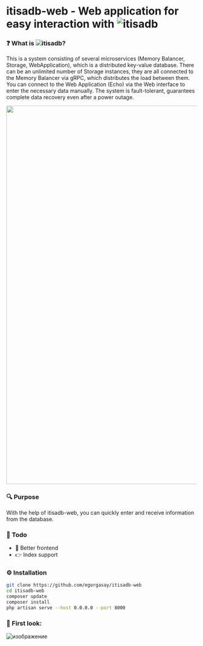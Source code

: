 # itisadb-web - Web application for easy interaction with ![itisadb](https://github.com/egorgasay/itisadb)

### ❓ What is ![itisadb](https://github.com/egorgasay/itisadb)?
This is a system consisting of several microservices (Memory Balancer, Storage, WebApplication), which is a distributed key-value database. There can be an unlimited number of Storage instances, they are all connected to the Memory Balancer via gRPC, which distributes the load between them. You can connect to the Web Application (Echo) via the Web interface to enter the necessary data manually. The system is fault-tolerant, guarantees complete data recovery even after a power outage.
<p align="center" >
<img src="https://user-images.githubusercontent.com/102957432/234682767-c21f9dcc-acfc-4e7b-a23f-5e213b75c606.png"  width="1000" />
</p>

### 🔍️ Purpose 
With the help of itisadb-web, you can quickly enter and receive information from the database.

### 📝 Todo
- 👀 Better frontend
- 👉 Index support

### ⚙️ Installation
```bash
git clone https://github.com/egorgasay/itisadb-web
cd itisadb-web
composer update
composer install
php artisan serve --host 0.0.0.0 --port 8000
```

### 👀 First look:
![изображение](https://github.com/egorgasay/grpcis-web/assets/102957432/fa2ca4e0-a98a-4f76-9823-53972aee4da7)
